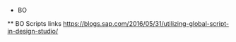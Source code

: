 * BO

** BO Scripts links
https://blogs.sap.com/2016/05/31/utilizing-global-script-in-design-studio/
